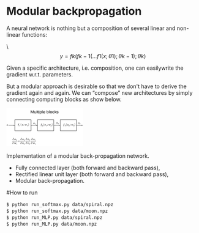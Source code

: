 # Modular backpropagation

A neural network is nothing but a composition of several linear and non-linear functions:


\\$$ y=f k (f k−1 (... f 1 (x ;θ1 );θk−1 );θk )$$


Given a specific architecture, i.e. composition, one can easilywrite the gradient w.r.t. parameters.


But a modular approach is desirable so that we don't have to derive the gradient again and again. We can “compose” new architectures by simply connecting computing blocks as show below. 


<img src="modular_backprop.jpeg" width="200" height="100" />

Implementation of a modular back-propagation network.


* Fully connected layer (both forward and backward pass),
* Rectified linear unit layer (both forward and backward pass),
* Modular back-propagation.

#How to run
```sh
$ python run_softmax.py data/spiral.npz
$ python run_softmax.py data/moon.npz
$ python run_MLP.py data/spiral.npz
$ python run_MLP.py data/moon.npz
```
